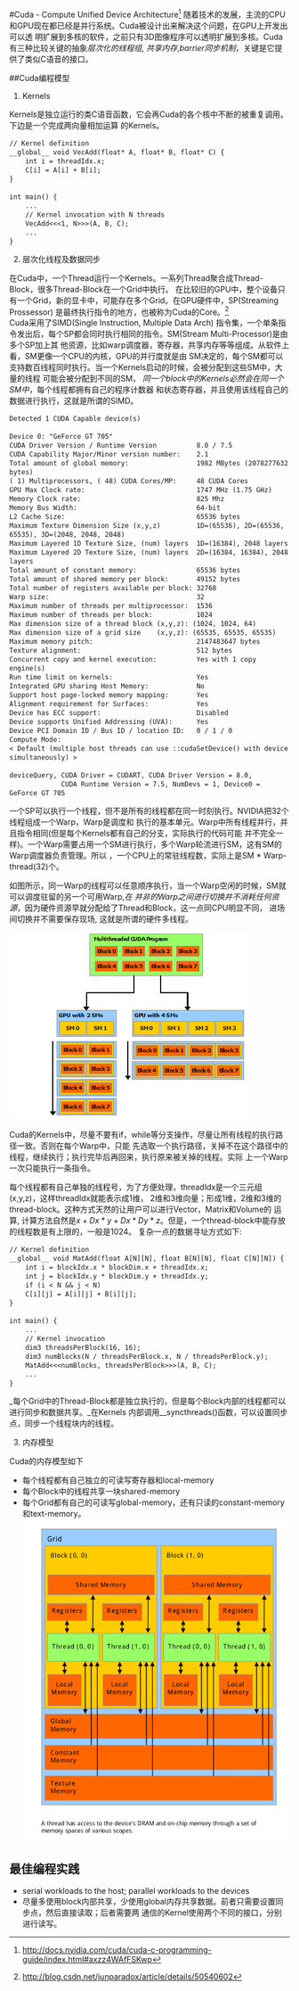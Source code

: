 #Cuda - Compute Unified Device Architecture[^1]
随着技术的发展，主流的CPU和GPU现在都已经是并行系统。Cuda被设计出来解决这个问题，在GPU上开发出可以透
明扩展到多核的软件，之前只有3D图像程序可以透明扩展到多核。Cuda有三种比较关键的抽象*层次化的线程组*,
*共享内存*,*barrier同步机制*，关键是它提供了类似C语音的接口。

##Cuda编程模型
1. Kernels

Kernels是独立运行的类C语音函数，它会再Cuda的各个核中不断的被重复调用。下边是一个完成两向量相加运算
的Kernels。
```
// Kernel definition
__global__ void VecAdd(float* A, float* B, float* C) {
    int i = threadIdx.x;
    C[i] = A[i] + B[i];
}

int main() {
    ...
    // Kernel invocation with N threads
    VecAdd<<<1, N>>>(A, B, C);
    ...
}

```
2. 层次化线程及数据同步

在Cuda中，一个Thread运行一个Kernels。一系列Thread聚合成Thread-Block，很多Thread-Block在一个Grid中执行。
在比较旧的GPU中，整个设备只有一个Grid，新的显卡中，可能存在多个Grid。在GPU硬件中，SP(Streaming Prossessor)
是最终执行指令的地方，也被称为Cuda的Core。[^2]   
Cuda采用了SIMD(Single Instruction, Multiple Data Arch)
指令集，一个单条指令发出后，每个SP都会同时执行相同的指令。SM(Stream Multi-Processor)是由多个SP加上其
他资源，比如warp调度器，寄存器，共享内存等等组成。从软件上看，SM更像一个CPU的内核，GPU的并行度就是由
SM决定的，每个SM都可以支持数百线程同时执行。当一个Kernels启动的时候，会被分配到这些SM中，大量的线程
可能会被分配到不同的SM， *同一个block中的Kernels必然会在同一个SM中*，每个线程都拥有自己的程序计数器
和状态寄存器，并且使用该线程自己的数据进行执行，这就是所谓的SIMD。  
```
Detected 1 CUDA Capable device(s)

Device 0: "GeForce GT 705"
CUDA Driver Version / Runtime Version          8.0 / 7.5
CUDA Capability Major/Minor version number:    2.1
Total amount of global memory:                 1982 MBytes (2078277632 bytes)
( 1) Multiprocessors, ( 48) CUDA Cores/MP:     48 CUDA Cores
GPU Max Clock rate:                            1747 MHz (1.75 GHz)
Memory Clock rate:                             825 Mhz
Memory Bus Width:                              64-bit
L2 Cache Size:                                 65536 bytes
Maximum Texture Dimension Size (x,y,z)         1D=(65536), 2D=(65536, 65535), 3D=(2048, 2048, 2048)
Maximum Layered 1D Texture Size, (num) layers  1D=(16384), 2048 layers
Maximum Layered 2D Texture Size, (num) layers  2D=(16384, 16384), 2048 layers
Total amount of constant memory:               65536 bytes
Total amount of shared memory per block:       49152 bytes
Total number of registers available per block: 32768
Warp size:                                     32
Maximum number of threads per multiprocessor:  1536
Maximum number of threads per block:           1024
Max dimension size of a thread block (x,y,z): (1024, 1024, 64)
Max dimension size of a grid size    (x,y,z): (65535, 65535, 65535)
Maximum memory pitch:                          2147483647 bytes
Texture alignment:                             512 bytes
Concurrent copy and kernel execution:          Yes with 1 copy engine(s)
Run time limit on kernels:                     Yes
Integrated GPU sharing Host Memory:            No
Support host page-locked memory mapping:       Yes
Alignment requirement for Surfaces:            Yes
Device has ECC support:                        Disabled
Device supports Unified Addressing (UVA):      Yes
Device PCI Domain ID / Bus ID / location ID:   0 / 1 / 0
Compute Mode:
< Default (multiple host threads can use ::cudaSetDevice() with device simultaneously) >

deviceQuery, CUDA Driver = CUDART, CUDA Driver Version = 8.0, 
             CUDA Runtime Version = 7.5, NumDevs = 1, Device0 = GeForce GT 705

```
一个SP可以执行一个线程，但不是所有的线程都在同一时刻执行。NVIDIA把32个线程组成一个Warp，Warp是调度和
执行的基本单元。Warp中所有线程并行，并且指令相同(但是每个Kernels都有自己的分支，实际执行的代码可能
并不完全一样)。一个Warp需要占用一个SM进行执行，多个Warp轮流进行SM，这有SM的Warp调度器负责管理。所以
，一个CPU上的常驻线程数，实际上是SM * Warp-thread(32)个。

如图所示，同一Warp的线程可以任意顺序执行，当一个Warp空闲的时候，SM就可以调度驻留的另一个可用Warp,*在
并非的Warp之间进行切换并不消耗任何资源*，因为硬件资源早就分配给了Thread和Block，这一点同CPU明显不同，
进场间切换并不需要保存现场, 这就是所谓的硬件多线程。  

![线程块执行模型](automatic-scalability.png)

Cuda的Kernels中，尽量不要有if，while等分支操作，尽量让所有线程的执行路径一致。否则在每个Warp中，只能
先选取一个执行路径，关掉不在这个路径中的线程，继续执行；执行完毕后再回来，执行原来被关掉的线程。实际
上一个Warp一次只能执行一条指令。

每个线程都有自己单独的线程号，为了方便处理，threadIdx是一个三元组(x,y,z)，这样threadIdx就能表示成1维，
2维和3维向量；形成1维，2维和3维的thread-block。这种方式天然的让用户可以进行Vector，Matrix和Volume的
运算, 计算方法自然是$x+Dx*y+Dx*Dy*z$。但是，一个thread-block中能存放的线程数是有上限的，一般是1024。
复杂一点的数据寻址方式如下:
```
// Kernel definition
__global__ void MatAdd(float A[N][N], float B[N][N], float C[N][N]) {
    int i = blockIdx.x * blockDim.x + threadIdx.x;
    int j = blockIdx.y * blockDim.y + threadIdx.y;
    if (i < N && j < N)
    C[i][j] = A[i][j] + B[i][j];
}

int main() {
    ...
    // Kernel invocation
    dim3 threadsPerBlock(16, 16);
    dim3 numBlocks(N / threadsPerBlock.x, N / threadsPerBlock.y);
    MatAdd<<<numBlocks, threadsPerBlock>>>(A, B, C);
    ...
}

```

_每个Grid中的Thread-Block都是独立执行的，但是每个Block内部的线程都可以进行同步和数据共享。_在Kernels
内部调用__syncthreads()函数，可以设置同步点，同步一个线程块内的线程。

3. 内存模型

Cuda的内存模型如下  

- 每个线程都有自己独立的可读写寄存器和local-memory
- 每个Block中的线程共享一块shared-memory
- 每个Grid都有自己的可读写global-memory，还有只读的constant-memory和text-memory。
![cuda内存模型](Cuda-mem-model.png)  

## 最佳编程实践
- serial workloads to the host; parallel workloads to the devices
- 尽量多使用block内部共享，少使用global内存共享数据。前者只需要设置同步点，然后直接读取；后者需要两
  通信的Kernel使用两个不同的接口，分别进行读写。

[^1]:http://docs.nvidia.com/cuda/cuda-c-programming-guide/index.html#axzz4WAfFSKwp
[^2]:http://blog.csdn.net/junparadox/article/details/50540602



